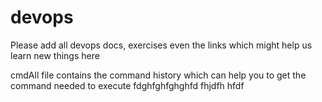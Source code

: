 # devops
Please add all devops docs, exercises even the links which might help us learn new things here 

cmdAll file contains the command history which can help you to get the command needed to execute
fdghfghfghghfd fhjdfh hfdf
